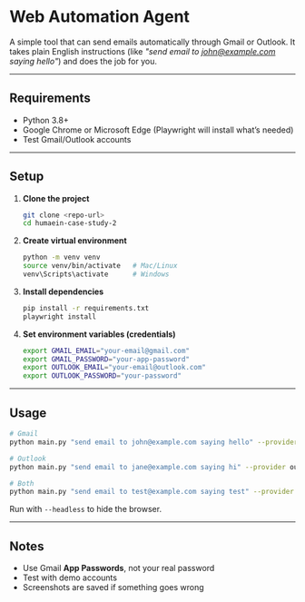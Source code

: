 
# Web Automation Agent 

A simple tool that can send emails automatically through Gmail or Outlook.
It takes plain English instructions (like *"send email to [john@example.com](mailto:john@example.com) saying hello"*) and does the job for you.

---

## Requirements

* Python 3.8+
* Google Chrome or Microsoft Edge (Playwright will install what’s needed)
* Test Gmail/Outlook accounts

---

## Setup

1. **Clone the project**

   ```bash
   git clone <repo-url>
   cd humaein-case-study-2
   ```

2. **Create virtual environment**

   ```bash
   python -m venv venv
   source venv/bin/activate   # Mac/Linux
   venv\Scripts\activate      # Windows
   ```

3. **Install dependencies**

   ```bash
   pip install -r requirements.txt
   playwright install
   ```

4. **Set environment variables (credentials)**

   ```bash
   export GMAIL_EMAIL="your-email@gmail.com"
   export GMAIL_PASSWORD="your-app-password"
   export OUTLOOK_EMAIL="your-email@outlook.com"
   export OUTLOOK_PASSWORD="your-password"
   ```

---

## Usage

```bash
# Gmail
python main.py "send email to john@example.com saying hello" --provider gmail

# Outlook
python main.py "send email to jane@example.com saying hi" --provider outlook

# Both
python main.py "send email to test@example.com saying test" --provider both
```

Run with `--headless` to hide the browser.

---

## Notes

* Use Gmail **App Passwords**, not your real password
* Test with demo accounts
* Screenshots are saved if something goes wrong

